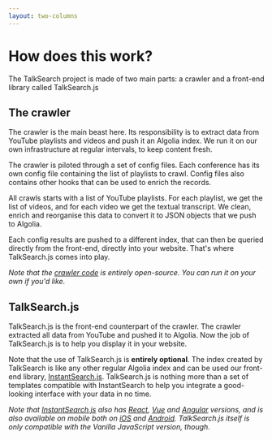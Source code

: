 ```yaml
---
layout: two-columns
---
```


# How does this work?

The TalkSearch project is made of two main parts: a crawler and a front-end
library called TalkSearch.js

## The crawler

The crawler is the main beast here. Its responsibility is to extract data from
YouTube playlists and videos and push it an Algolia index. We run it on our own
infrastructure at regular intervals, to keep content fresh.

The crawler is piloted through a set of config files. Each conference has its
own config file containing the list of playlists to crawl. Config files also
contains other hooks that can be used to enrich the records.

All crawls starts with a list of YouTube playlists. For each playlist, we get
the list of videos, and for each video we get the textual transcript. We clean,
enrich and reorganise this data to convert it to JSON objects that we
push to Algolia.

Each config results are pushed to a different index, that can then be queried
directly from the front-end, directly into your website. That's where
TalkSearch.js comes into play.

_Note that the [crawler code][1] is entirely open-source. You can run it on your
own if you'd like._

## TalkSearch.js

TalkSearch.js is the front-end counterpart of the crawler. The crawler extracted
all data from YouTube and pushed it to Algolia. Now the job of TalkSearch.js is
to help you display it in your website.

Note that the use of TalkSearch.js is **entirely optional**. The index created
by TalkSearch is like any other regular Algolia index and can be used our
front-end library, [InstantSearch.js][2]. TalkSearch.js is nothing more than
a set of templates compatible with InstantSearch to help you integrate
a good-looking interface with your data in no time.

_Note that [InstantSearch.js][3] also has [React][4], [Vue][5] and [Angular][6]
versions, and is also available on mobile both on [iOS][7] and [Android][8].
TalkSearch.js itself is only compatible with the Vanilla JavaScript version,
though_.


[1]: https://github.com/algolia/talksearch-scraper
[2]: https://community.algolia.com/instantsearch.js/
[3]: https://community.algolia.com/instantsearch.js/
[4]: https://community.algolia.com/react-instantsearch/
[5]: https://community.algolia.com/vue-instantsearch/
[6]: https://community.algolia.com/angular-instantsearch/
[7]: https://community.algolia.com/instantsearch-ios/
[8]: https://community.algolia.com/instantsearch-android/
